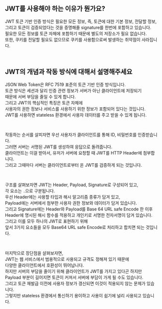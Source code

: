 ## JWT를 사용해야 하는 이유가 뭔가요?

JWT 토큰 기반 인증 방식은 필요한 모든 정보, 즉, 토큰에 대한 기본 정보, 전달할 정보, 그리고 토큰이 검증되었다는 것을 증명해줄 signature를 한번에 포함하고 있습니다.  
필요한 모든 정보를 토큰 자체에 포함하기 때문에 별도의 저장소가 필요 없습니다.  
또한, 쿠키를 전달할 필요도 없으므로 쿠키를 사용함으로써 발생하는 취약점이 사라집니다.

<br>

## JWT의 개념과 작동 방식에 대해서 설명해주세요

JSON Web Token은 RFC 7519 표준의 토큰 기반 인증 방식입니다.  
토큰 방식은 세션과 달리 인증 관련 정보가 서버가 아닌 클라이언트에 저장되기  
때문에 서버 부담을 줄일 수 있게 합니다.  
그리고 JWT의 핵심적인 특징은 토큰 자체에  
사용자의 권한 정보나 서비스를 사용하기 위한 정보가 포함되어 있다는 것입니다.  
JWT를 사용하면 stateless 환경에서 사용자 데이터를 주고 받을 수 있게 됩니다.

<br>

작동하는 순서를 살피자면 우선 사용자가 클라이언트를 통해 ID, 비밀번호를 인증받습니다.  
그러면 서버는 서명된 JWT를 생성하여 응답으로 돌려줍니다.  
클라이언트는 이걸 받아서, 유저가 서버에 요청할 때 JWT를 HTTP Header에 첨부합니다.  
그리고 그때마다 서버는 클라이언트로부터 온 JWT를 검증하게 되는 것입니다.

<br>

구조를 살펴보자면 JWT는 Header, Payload, Signature로 구성되어 있고,  
각 요소는 `.`으로 구분됩니다.  
우선 Header에는 사용할 타입과 해시 알고리즘 종류가 담겨 있고,  
Payload에는 서버에서 첨부한 사용자 권한 정보와 데이터가 담겨 있습니다.  
그리고 Signature에는 Header와 Payload를 Base 64 URL safe Encode 한 이후  
Header에 명시된 해시 함수를 적용하고 개인키로 서명한 전자서명이 담겨 있습니다.  
그리고 이를 모두 하나의 JWT로 표현하기 위해  
앞서 3가지 요소들을 모두 Base64 URL safe Encode로 처리하고 합치면 되는 것입니다.

<br>

마지막으로 장단점을 살펴보자면,  
JWT는 웹 서비스에서 범용적으로 사용되고 규격도 정해져 있기 때문에  
다양한 클라이언트에서 호환성이 뛰어납니다.  
하지만 서버의 부담을 줄이기 위해 클라이언트가 JWT를 가지고 있다곤 하지만  
Payload 부분이 길어지면 토큰이 커져서 서버에 부담이 가게 될 수도 있습니다.  
그리고 토큰 재발급 이전에 사용자 정보가 갱신되면 이것이 적용되지 않는 문제가 있습니다.  
그렇지만 stateless 환경에서 통신하기 용이하고 사용이 쉽기에 널리 사용되고 있습니다.

